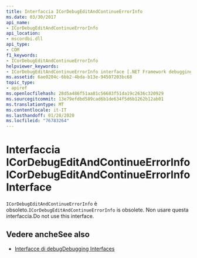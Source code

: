 ```yaml
---
title: Interfaccia ICorDebugEditAndContinueErrorInfo
ms.date: 03/30/2017
api_name:
- ICorDebugEditAndContinueErrorInfo
api_location:
- mscordbi.dll
api_type:
- COM
f1_keywords:
- ICorDebugEditAndContinueErrorInfo
helpviewer_keywords:
- ICorDebugEditAndContinueErrorInfo interface [.NET Framework debugging]
ms.assetid: 6ae0204c-6bb2-4bda-b13e-94507203bc68
topic_type:
- apiref
ms.openlocfilehash: 28d5a486f51aa81c56683f51da19c2636c320929
ms.sourcegitcommit: 13e79efdbd589cad6b1de634f5d6b1262b12ab01
ms.translationtype: MT
ms.contentlocale: it-IT
ms.lasthandoff: 01/28/2020
ms.locfileid: "76783264"
---
```

# <a name="icordebugeditandcontinueerrorinfo-interface"></a><span data-ttu-id="ac8b3-102">Interfaccia ICorDebugEditAndContinueErrorInfo</span><span class="sxs-lookup"><span data-stu-id="ac8b3-102">ICorDebugEditAndContinueErrorInfo Interface</span></span>
<span data-ttu-id="ac8b3-103">`ICorDebugEditAndContinueErrorInfo` è obsoleto.</span><span class="sxs-lookup"><span data-stu-id="ac8b3-103">`ICorDebugEditAndContinueErrorInfo` is obsolete.</span></span> <span data-ttu-id="ac8b3-104">Non usare questa interfaccia.</span><span class="sxs-lookup"><span data-stu-id="ac8b3-104">Do not use this interface.</span></span>  
  
## <a name="see-also"></a><span data-ttu-id="ac8b3-105">Vedere anche</span><span class="sxs-lookup"><span data-stu-id="ac8b3-105">See also</span></span>

- [<span data-ttu-id="ac8b3-106">Interfacce di debug</span><span class="sxs-lookup"><span data-stu-id="ac8b3-106">Debugging Interfaces</span></span>](debugging-interfaces.md)
